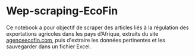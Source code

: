 # Wep-scraping-EcoFin


Ce notebook a pour objectif de scraper des articles liés à la régulation des exportations agricoles dans les pays d’Afrique, extraits du site [agenceecofin.com](https://www.agenceecofin.com/), puis d'extraire les données pertinentes et les sauvegarder dans un fichier Excel.

